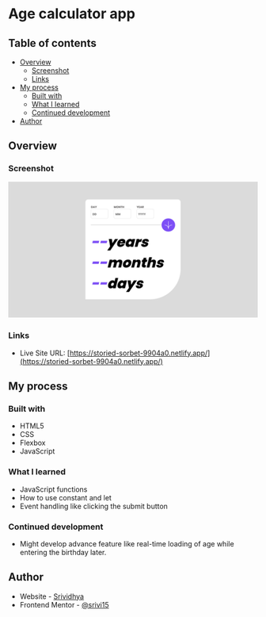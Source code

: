 # Age calculator app
## Table of contents

- [Overview](#overview)
  - [Screenshot](#screenshot)
  - [Links](#links)
- [My process](#my-process)
  - [Built with](#built-with)
  - [What I learned](#what-i-learned)
  - [Continued development](#continued-development)
- [Author](#author)

## Overview
### Screenshot

![](./screenshot.jpg)

### Links

- Live Site URL: [https://storied-sorbet-9904a0.netlify.app/](https://storied-sorbet-9904a0.netlify.app/)

## My process

### Built with

- HTML5
- CSS
- Flexbox
- JavaScript

### What I learned
- JavaScript functions
- How to use constant and let
- Event handling like clicking the submit button


### Continued development

- Might develop advance feature like real-time loading of age while entering the birthday later.


## Author

- Website - [Srividhya](https://www.linkedin.com/in/srividhya-ranganathan/)
- Frontend Mentor - [@srivi15](https://www.frontendmentor.io/profile/srivi15)
